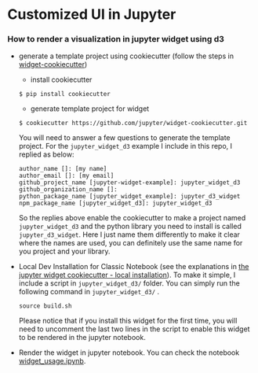 # Customized UI in Jupyter

### How to render a visualization in jupyter widget using d3

- generate a template project using cookiecutter (follow the steps in [widget-cookiecutter](https://github.com/jupyter-widgets/widget-cookiecutter))

  - install cookiecutter

  ```
  $ pip install cookiecutter
  ```

  - generate template project for widget

  ```
  $ cookiecutter https://github.com/jupyter/widget-cookiecutter.git
  ```

  You will need to answer a few questions to generate the template project. For the `jupyter_widget_d3` example I include in this repo, I replied as below:

  ```
  author_name []: [my name]
  author_email []: [my email]
  github_project_name [jupyter-widget-example]: jupyter_widget_d3
  github_organization_name []:
  python_package_name [jupyter_widget_example]: jupyter_d3_widget
  npm_package_name [jupyter_widget_d3]: jupyter_widget_d3
  ```

  So the replies above enable the cookiecutter to make a project named `jupyter_widget_d3` and the python library you need to install is called `jupyter_d3_widget`. Here I just name them differently to make it clear where the names are used, you can definitely use the same name for you project and your library.

  

- Local Dev Installation for Classic Notebook (see the explanations in [the jupyter widget cookiecutter - local installation](https://github.com/jupyter-widgets/widget-cookiecutter#local-dev-installation-for-classic-notebook)). To make it simple, I include a script in  `jupyter_widget_d3/` folder. You can simply run the following command in `jupyter_widget_d3/` .

  ```
  source build.sh
  ```

  Please notice that if you install this widget for the first time, you will need to uncomment the last two lines in the script to enable this widget to be rendered in the jupyter notebook.

- Render the widget in jupyter notebook. You can check  the notebook [widget_usage.ipynb](https://github.com/nyuvis/jupyter_ui_example/blob/master/widget_usage.ipynb).

